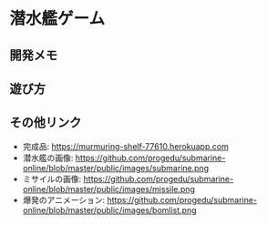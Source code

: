# 潜水艦ゲーム

## 開発メモ

## 遊び方

## その他リンク
- 完成品: https://murmuring-shelf-77610.herokuapp.com
- 潜水艦の画像: https://github.com/progedu/submarine-online/blob/master/public/images/submarine.png 
- ミサイルの画像: https://github.com/progedu/submarine-online/blob/master/public/images/missile.png
- 爆発のアニメーション: https://github.com/progedu/submarine-online/blob/master/public/images/bomlist.png